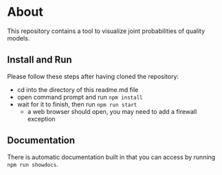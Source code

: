 # About
This repository contains a tool to visualize joint probabilities of quality 
models.


## Install and Run
Please follow these steps after having cloned the repository:
* cd into the directory of this readme.md file
* open command prompt and run `npm install`
* wait for it to finish, then run `npm run start`
  * a web browser should open, you may need to add a firewall exception

## Documentation
There is automatic documentation built in that you can access by running `npm run showdocs`.
